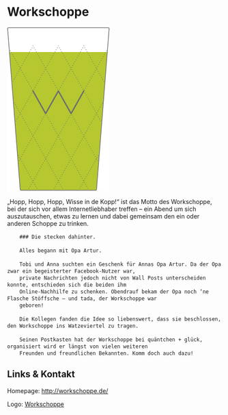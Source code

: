 # Workschoppe
![Workschoppe](./workschoppe.logo.png)

„Hopp, Hopp, Hopp, Wisse in de Kopp!“ ist das Motto des Workschoppe, bei der sich vor
        allem
        Internetliebhaber treffen – ein Abend um sich auszutauschen, etwas zu lernen und dabei gemeinsam den ein oder
        anderen Schoppe zu trinken.

        ### Die stecken dahinter.

        Alles begann mit Opa Artur.

        Tobi und Anna suchten ein Geschenk für Annas Opa Artur. Da der Opa zwar ein begeisterter Facebook-Nutzer war,
        private Nachrichten jedoch nicht von Wall Posts unterscheiden konnte, entschieden sich die beiden ihm
        Online-Nachhilfe zu schenken. Obendrauf bekam der Opa noch ‘ne Flasche Stöffsche – und tada, der Workschoppe war
        geboren!

        Die Kollegen fanden die Idee so liebenswert, dass sie beschlossen, den Workschoppe ins Watzeviertel zu tragen.

        Seinen Postkasten hat der Workschoppe bei quäntchen + glück, organisiert wird er längst von vielen weiteren
        Freunden und freundlichen Bekannten. Komm doch auch dazu!
    

## Links &amp; Kontakt

Homepage: <http://workschoppe.de/>









Logo: [Workschoppe](http://workschoppe.de/)

